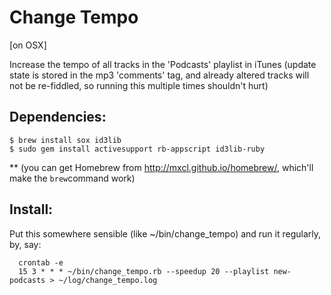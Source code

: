 Change Tempo
============

[on OSX]

Increase the tempo of all tracks in the 'Podcasts' playlist in iTunes
(update state is stored in the mp3 'comments' tag, and already altered tracks
will not be re-fiddled, so running this multiple times shouldn't hurt)

## Dependencies:
```
$ brew install sox id3lib
$ sudo gem install activesupport rb-appscript id3lib-ruby
```
** (you can get Homebrew from http://mxcl.github.io/homebrew/, which'll make the ```brew```command work)


## Install:

Put this somewhere sensible (like ~/bin/change_tempo) and run it regularly, by, say:
```
  crontab -e
  15 3 * * * ~/bin/change_tempo.rb --speedup 20 --playlist new-podcasts > ~/log/change_tempo.log
```

